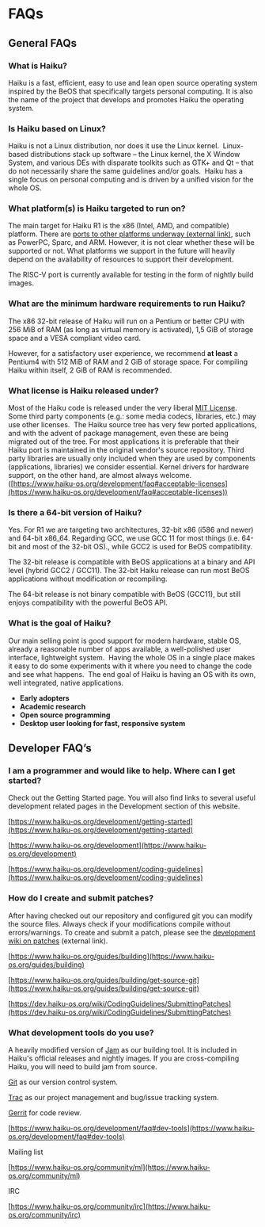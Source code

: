 # FAQs

## General FAQs

### What is Haiku?

Haiku is a fast, efficient, easy to use and lean open source operating system inspired by the BeOS that specifically targets personal computing. It is also the name of the project that develops and promotes Haiku the operating system.

### Is Haiku based on Linux?

Haiku is not a Linux distribution, nor does it use the Linux kernel.  Linux-based distributions stack up software – the Linux kernel, the X Window System, and various DEs with disparate toolkits such as GTK+ and Qt – that do not necessarily share the same guidelines and/or goals.  Haiku has a single focus on personal computing and is driven by a unified vision for the whole OS.

### What platform(s) is Haiku targeted to run on?

The main target for Haiku R1 is the x86 (Intel, AMD, and compatible) platform. There are [ports to other platforms underway (external link)](https://www.haiku-os.org/guides/building/port_status), such as PowerPC, Sparc, and ARM. However, it is not clear whether these will be supported or not. What platforms we support in the future will heavily depend on the availability of resources to support their development.

The RISC-V port is currently available for testing in the form of nightly build images.

### **What are the minimum hardware requirements to run Haiku?**

The x86 32-bit release of Haiku will run on a Pentium or better CPU with 256 MiB of RAM (as long as virtual memory is activated), 1,5 GiB of storage space and a VESA compliant video card.

However, for a satisfactory user experience, we recommend **at least** a Pentium4 with 512 MiB of RAM and 2 GiB of storage space. For compiling Haiku within itself, 2 GiB of RAM is recommended.

### What license is Haiku released under?

Most of the Haiku code is released under the very liberal [MIT License](https://opensource.org/licenses/mit-license.php). Some third party components (e.g.: some media codecs, libraries, etc.) may use other licenses.  The Haiku source tree has very few ported applications, and with the advent of package management, even these are being migrated out of the tree. For most applications it is preferable that their Haiku port is maintained in the original vendor's source repository. Third party libraries are usually only included when they are used by components (applications, libraries) we consider essential. Kernel drivers for hardware support, on the other hand, are almost always welcome.  ([https://www.haiku-os.org/development/faq#acceptable-licenses](https://www.haiku-os.org/development/faq#acceptable-licenses))

### Is there a 64-bit version of Haiku?

Yes. For R1 we are targeting two architectures, 32-bit x86 (i586 and newer) and 64-bit x86_64.
Regarding GCC, we use GCC 11 for most things (i.e. 64-bit and most of the 32-bit OS)., while GCC2 is used for BeOS compatibility.

The 32-bit release is compatible with BeOS applications at a binary and API level (hybrid GCC2 / GCC11). The 32-bit Haiku release can run most BeOS applications without modification or recompiling.

The 64-bit release is not binary compatible with BeOS (GCC11), but still enjoys compatibility with the powerful BeOS API.

### What is the goal of Haiku?

Our main selling point is good support for modern hardware, stable OS, already a reasonable number of apps available, a well-polished user interface, lightweight system.  Having the whole OS in a single place makes it easy to do some experiments with it where you need to change the code and see what happens.  The end goal of Haiku is having an OS with its own, well integrated, native applications.

- **Early adopters**
- **Academic research**
- **Open source programming**
- **Desktop user looking for fast, responsive system**

## **Developer FAQ’s**

### I am a programmer and would like to help. Where can I get started?

Check out the Getting Started page. You will also find links to several useful development related pages in the Development section of this website.

[https://www.haiku-os.org/development/getting-started](https://www.haiku-os.org/development/getting-started)

[https://www.haiku-os.org/development](https://www.haiku-os.org/development)

[https://www.haiku-os.org/development/coding-guidelines](https://www.haiku-os.org/development/coding-guidelines)

### How do I create and submit patches?

After having checked out our repository and configured git you can modify the source files. Always check if your modifications compile without errors/warnings. To create and submit a patch, please see the [development wiki on patches](https://dev.haiku-os.org/wiki/CodingGuidelines/SubmittingPatches) (external link).

[https://www.haiku-os.org/guides/building](https://www.haiku-os.org/guides/building)

[https://www.haiku-os.org/guides/building/get-source-git](https://www.haiku-os.org/guides/building/get-source-git)

[https://dev.haiku-os.org/wiki/CodingGuidelines/SubmittingPatches](https://dev.haiku-os.org/wiki/CodingGuidelines/SubmittingPatches)

### What development tools do you use?

A heavily modified version of [Jam](http://www.perforce.com/jam/jam.html) as our building tool. It is included in Haiku's official releases and nightly images. If you are cross-compiling Haiku, you will need to build jam from source.

[Git](http://git-scm.com/) as our version control system.

[Trac](https://dev.haiku-os.org/) as our project management and bug/issue tracking system.

[Gerrit](https://review.haiku-os.org/) for code review.

[https://www.haiku-os.org/development/faq#dev-tools](https://www.haiku-os.org/development/faq#dev-tools)

Mailing list

[https://www.haiku-os.org/community/ml](https://www.haiku-os.org/community/ml)

IRC

[https://www.haiku-os.org/community/irc](https://www.haiku-os.org/community/irc)

